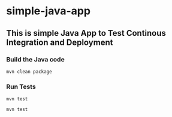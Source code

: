 # simple-java-app
## This is simple Java App to Test Continous Integration and Deployment

### Build the Java code
```mvn clean package```

### Run Tests
```mvn test```


```mvn test```






